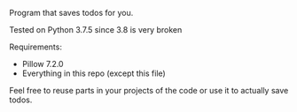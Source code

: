 Program that saves todos for you.

Tested on Python 3.7.5 since 3.8 is very broken

Requirements:
- Pillow 7.2.0
- Everything in this repo (except this file)

Feel free to reuse parts in your projects of the code or use it to actually save todos.
